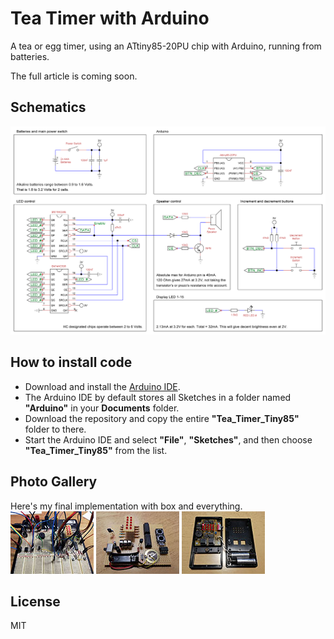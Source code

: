 # Tea Timer with Arduino
A tea or egg timer, using an ATtiny85-20PU chip with Arduino, running from batteries.

The full article is coming soon.

## Schematics
![Wiring Diagram](tea_timer_schematics.png)

## How to install code
- Download and install the [Arduino IDE](https://www.arduino.cc/en/software).
- The Arduino IDE by default stores all Sketches in a folder named **"Arduino"** in your **Documents** folder.
- Download the repository and copy the entire **"Tea_Timer_Tiny85"** folder to there.
- Start the Arduino IDE and select **"File"**, **"Sketches"**, and then choose **"Tea_Timer_Tiny85"** from the list.

## Photo Gallery
Here's my final implementation with box and everything.
[![Gallery1](media/tea_timer_1_t.jpg)](media/tea_timer_1.jpg)
[![Gallery1](media/tea_timer_2_t.jpg)](media/tea_timer_2.jpg) [![Gallery1](media/tea_timer_3_t.jpg)](media/tea_timer_3.jpg)

## License
MIT